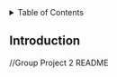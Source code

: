 <div id="top"></div>
<!-- HEADER -->
<!-- TABLE OF CONTENTS -->
<details>
  <summary>Table of Contents</summary>
  <ol>
    <li>
      <a href="#introduction">Introduction</a>
    </li>
  </ol>
</details>

<!-- INTRODUCTION -->
## Introduction

//Group Project 2 README